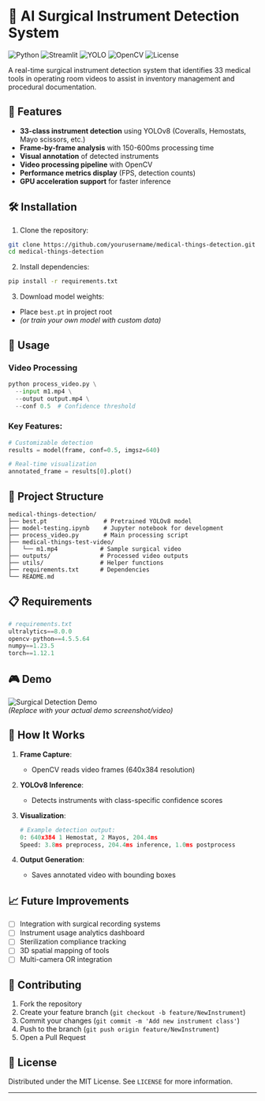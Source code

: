 # 🏥 AI Surgical Instrument Detection System  
![Python](https://img.shields.io/badge/Python-3.10+-blue)
![Streamlit](https://img.shields.io/badge/Streamlit-1.22+-orange)
![YOLO](https://img.shields.io/badge/YOLO-Ultralytics-red)
![OpenCV](https://img.shields.io/badge/OpenCV-4.5+-green)
![License](https://img.shields.io/badge/License-MIT-yellow)

A real-time surgical instrument detection system that identifies 33 medical tools in operating room videos to assist in inventory management and procedural documentation.

## 🌟 Features
- **33-class instrument detection** using YOLOv8 (Coveralls, Hemostats, Mayo scissors, etc.)
- **Frame-by-frame analysis** with 150-600ms processing time
- **Visual annotation** of detected instruments
- **Video processing pipeline** with OpenCV
- **Performance metrics display** (FPS, detection counts)
- **GPU acceleration support** for faster inference

## 🛠️ Installation
1. Clone the repository:
```bash
git clone https://github.com/yourusername/medical-things-detection.git
cd medical-things-detection
```

2. Install dependencies:
```bash
pip install -r requirements.txt
```

3. Download model weights:
- Place `best.pt` in project root
- *(or train your own model with custom data)*

## 🚀 Usage
### Video Processing
```python
python process_video.py \
  --input m1.mp4 \
  --output output.mp4 \
  --conf 0.5  # Confidence threshold
```

### Key Features:
```python
# Customizable detection
results = model(frame, conf=0.5, imgsz=640)  

# Real-time visualization
annotated_frame = results[0].plot()  
```

## 📂 Project Structure
```
medical-things-detection/
├── best.pt                # Pretrained YOLOv8 model
├── model-testing.ipynb    # Jupyter notebook for development
├── process_video.py       # Main processing script
├── medical-things-test-video/
│   └── m1.mp4            # Sample surgical video
├── outputs/              # Processed video outputs
├── utils/                # Helper functions
├── requirements.txt      # Dependencies
└── README.md
```

## 📋 Requirements
```python
# requirements.txt
ultralytics==8.0.0
opencv-python==4.5.5.64
numpy==1.23.5
torch==1.12.1
```

## 🎮 Demo
![Surgical Detection Demo](demo.gif)  
*(Replace with your actual demo screenshot/video)*

## 🧠 How It Works
1. **Frame Capture**:  
   - OpenCV reads video frames (640x384 resolution)
   
2. **YOLOv8 Inference**:  
   - Detects instruments with class-specific confidence scores

3. **Visualization**:  
   ```python
   # Example detection output:
   0: 640x384 1 Hemostat, 2 Mayos, 204.4ms
   Speed: 3.8ms preprocess, 204.4ms inference, 1.0ms postprocess
   ```

4. **Output Generation**:  
   - Saves annotated video with bounding boxes

## 📈 Future Improvements
- [ ] Integration with surgical recording systems
- [ ] Instrument usage analytics dashboard
- [ ] Sterilization compliance tracking
- [ ] 3D spatial mapping of tools
- [ ] Multi-camera OR integration

## 🤝 Contributing
1. Fork the repository  
2. Create your feature branch (`git checkout -b feature/NewInstrument`)  
3. Commit your changes (`git commit -m 'Add new instrument class'`)  
4. Push to the branch (`git push origin feature/NewInstrument`)  
5. Open a Pull Request  

## 📜 License
Distributed under the MIT License. See `LICENSE` for more information.

---
